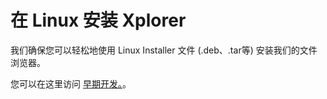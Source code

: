 # 在 Linux 安装 Xplorer

我们确保您可以轻松地使用 Linux Installer 文件 (.deb、.tar等) 安装我们的文件浏览器。

您可以在这里访问 [早期开发。](https://drive.google.com/file/d/14jG5fH2CFXPVhsUrV_Z1NaDsH5qypfOE/view?usp=sharing)。